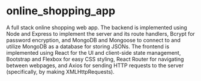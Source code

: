 # online_shopping_app
A full stack online shopping web app. The backend is implemented using Node and Express to implement the server and its route handlers, Bcrypt for password encryption, and MongoDB and Mongoose
to connect to and utilize MongoDB as a database for storing JSONs. The frontend is implemented using React for the UI and client-side state management, Bootstrap and Flexbox for easy CSS styling, React Router for navigating between webpages,
and Axios for sending HTTP requests to the server (specifically, by making XMLHttpRequests). 
